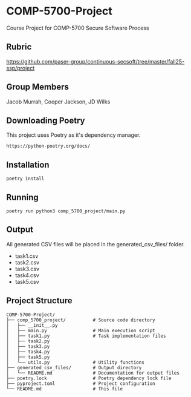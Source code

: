 # COMP-5700-Project

Course Project for COMP-5700 Secure Software Process

## Rubric

https://github.com/paser-group/continuous-secsoft/tree/master/fall25-ssp/project

## Group Members

Jacob Murrah, Cooper Jackson, JD Wilks

## Downloading Poetry

This project uses Poetry as it's dependency manager.

```
https://python-poetry.org/docs/
```

## Installation

```
poetry install
```

## Running

```
poetry run python3 comp_5700_project/main.py
```

## Output

All generated CSV files will be placed in the generated_csv_files/ folder.

- task1.csv
- task2.csv
- task3.csv
- task4.csv
- task5.csv

## Project Structure

```
COMP-5700-Project/
├── comp_5700_project/          # Source code directory
│   ├── __init__.py
│   ├── main.py                 # Main execution script
│   ├── task1.py                # Task implementation files
│   ├── task2.py
│   ├── task3.py
│   ├── task4.py
│   ├── task5.py
│   └── utils.py                # Utility functions
├── generated_csv_files/        # Output directory
│   └── README.md               # Documentation for output files
├── poetry.lock                 # Poetry dependency lock file
├── pyproject.toml              # Project configuration
└── README.md                   # This file
```
